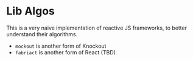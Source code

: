 # Lib Algos

This is a very naive implementation of reactive JS frameworks, to better understand their algorithms.

- `mockout` is another form of Knockout
- `fabriact` is another form of React (TBD)
